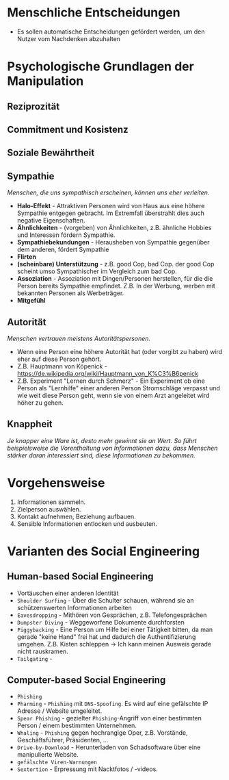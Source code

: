 # Menschliche Entscheidungen
- Es sollen automatische Entscheidungen gefördert werden, um den Nutzer vom Nachdenken abzuhalten

# Psychologische Grundlagen der Manipulation
## Reziprozität
## Commitment und Kosistenz
## Soziale Bewährtheit
## Sympathie
_Menschen, die uns sympathisch erscheinen, können uns eher verleiten._
- <b>Halo-Effekt</b> - Attraktiven Personen wird von Haus aus eine höhere Sympathie entgegen gebracht. Im Extremfall überstrahlt dies auch negative Eigenschaften.
- <b>Ähnlichkeiten</b> - (vorgeben) von Ähnlichkeiten, z.B. ähnliche Hobbies und Interessen fördern Sympathie.
- <b>Sympathiebekundungen</b> - Herausheben von Sympathie gegenüber dem anderen, fördert Sympathie
- <b>Flirten</b>
- <b>(scheinbare) Unterstützung</b> - z.B. good Cop, bad Cop. der good Cop scheint umso Sympathischer im Vergleich zum bad Cop.
- <b>Assoziation</b> - Assoziation mit Dingen/Personen herstellen, für die die Person bereits Sympathie empfindet. Z.B. In der Werbung, werben mit bekannten Personen als Werbeträger.
- <b>Mitgefühl</b> 
## Autorität
_Menschen vertrauen meistens Autoritätspersonen._
- Wenn eine Person eine höhere Autorität hat (oder vorgibt zu haben) wird eher auf diese Person gehört.
- Z.B. Hauptmann von Köpenick - https://de.wikipedia.org/wiki/Hauptmann_von_K%C3%B6penick
- Z.B. Experiment "Lernen durch Schmerz" - Ein Experiment ob eine Person als "Lernhilfe" einer anderen Person Stromschläge verpasst und wie weit diese Person geht, wenn sie von einem Arzt angeleitet wird höher zu gehen.
## Knappheit
_Je knapper eine Ware ist, desto mehr gewinnt sie an Wert. So führt beispielsweise die Vorenthaltung von Informationen dazu, dass Menschen stärker daran interessiert sind, diese Informationen zu bekommen._

# Vorgehensweise
1. Informationen sammeln.
2. Zielperson auswählen.
3. Kontakt aufnehmen, Beziehung aufbauen.
4. Sensible Informationen entlocken und ausbeuten.
# Varianten des Social Engineering
## Human-based Social Engineering
- Vortäuschen einer anderen Identität
- `Shoulder Surfing` - Über die Schulter schauen, während sie an schützenswerten Informationen arbeiten
- `Eavesdropping` - Mithören von Gesprächen, z.B. Telefongesprächen
- `Dumpster Diving` - Weggeworfene Dokumente durchforsten
- `Piggybacking` - Eine Person um Hilfe bei einer Tätigkeit bitten, da man gerade "keine Hand" frei hat und dadurch die Authentifizierung umgehen. Z.B. Kisten schleppen -> Ich kann meinen Ausweis gerade nicht rauskramen.
- `Tailgating` - 
## Computer-based Social Engineering
- `Phishing`
- `Pharming` - `Phishing` mit `DNS-Spoofing`. Es wird auf eine gefälschte IP Adresse / Website umgeleitet.
- `Spear Phishing` - gezielter `Phishing`-Angriff von einer bestimmten Person / einem bestimmten Unternehmen.
- `Whaling` - `Phishing` gegen hochrangige Oper, z.B. Vorstände, Geschäftsführer, Präsidenten, ...
- `Drive-by-Download` - Herunterladen von Schadsoftware über eine manipulierte Website.
- `gefälschte Viren-Warnungen`
- `Sextortion` - Erpressung mit Nacktfotos / -videos.
